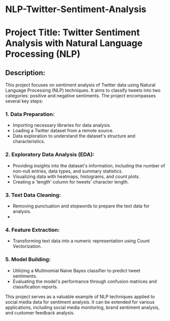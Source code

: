 # NLP-Twitter-Sentiment-Analysis

# Project Title: Twitter Sentiment Analysis with Natural Language Processing (NLP)

## Description:

This project focuses on sentiment analysis of Twitter data using Natural Language Processing (NLP) techniques. It aims to classify tweets into two categories: positive and negative sentiments. The project encompasses several key steps:

### 1. Data Preparation:

- Importing necessary libraries for data analysis.
- Loading a Twitter dataset from a remote source.
- Data exploration to understand the dataset's structure and characteristics.

### 2. Exploratory Data Analysis (EDA):

- Providing insights into the dataset's information, including the number of non-null entries, data types, and summary statistics.
- Visualizing data with heatmaps, histograms, and count plots.
- Creating a 'length' column for tweets' character length.
  
### 3. Text Data Cleaning:

- Removing punctuation and stopwords to prepare the text data for analysis.
- 
### 4. Feature Extraction:

- Transforming text data into a numeric representation using Count Vectorization.
  
### 5. Model Building:

- Utilizing a Multinomial Naive Bayes classifier to predict tweet sentiments.
- Evaluating the model's performance through confusion matrices and classification reports.

  
This project serves as a valuable example of NLP techniques applied to social media data for sentiment analysis. It can be extended for various applications, including social media monitoring, brand sentiment analysis, and customer feedback analysis.
